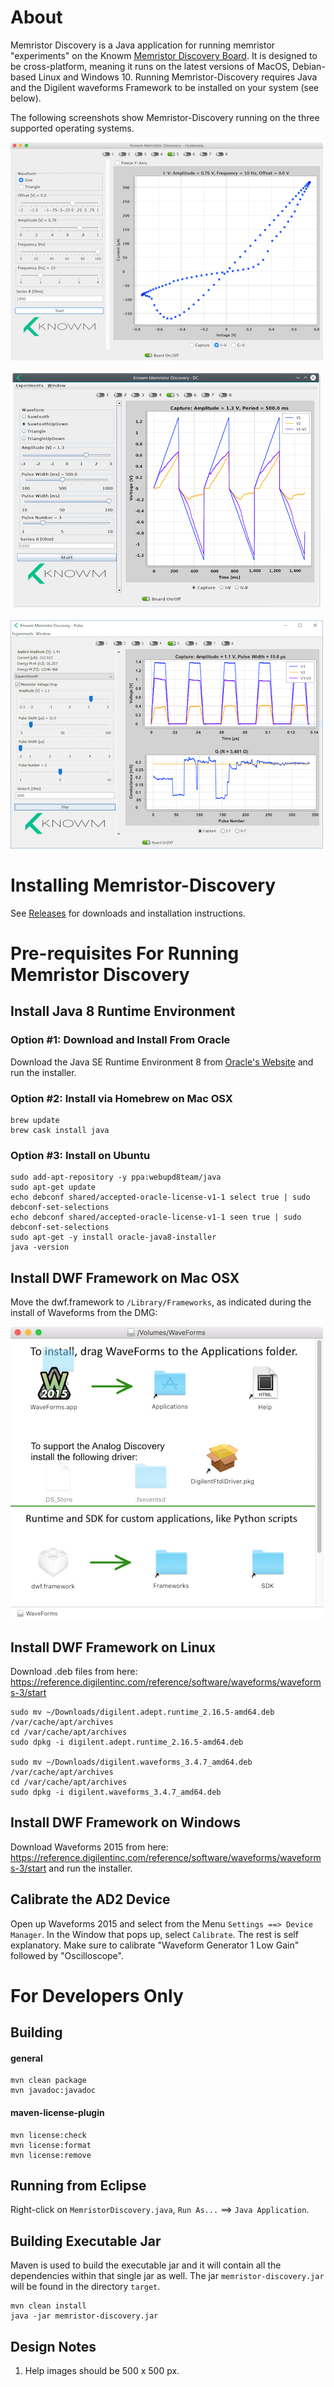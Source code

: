 # About

Memristor Discovery is a Java application for running memristor "experiments" on the Knowm [Memristor Discovery Board](http://knowm.org/product/memristor-discovery/). It is designed to be cross-platform, meaning it runs on the latest versions of MacOS, Debian-based Linux and Windows 10. Running Memristor-Discovery requires Java and the Digilent waveforms Framework to be installed on your system (see below).

The following screenshots show Memristor-Discovery running on the three supported operating systems.

![MacOS](_img/MD_MacOS_Hysteresis.png)

![Linux](_img/MD_Linux_DC.png)

![Windows 7 & 10](_img/MD_Windows_Pulse.PNG)

# Installing Memristor-Discovery

See [Releases](https://github.com/knowm/memristor-discovery/releases) for downloads and installation instructions.

# Pre-requisites For Running Memristor Discovery

## Install Java 8 Runtime Environment

### Option #1: Download and Install From Oracle

Download the Java SE Runtime Environment 8 from [Oracle's Website](http://www.oracle.com/technetwork/java/javase/downloads/jre8-downloads-2133155.html) and run the installer.

### Option #2: Install via Homebrew on Mac OSX
 
    brew update
    brew cask install java

### Option #3: Install on Ubuntu

    sudo add-apt-repository -y ppa:webupd8team/java
    sudo apt-get update
    echo debconf shared/accepted-oracle-license-v1-1 select true | sudo debconf-set-selections
    echo debconf shared/accepted-oracle-license-v1-1 seen true | sudo debconf-set-selections
    sudo apt-get -y install oracle-java8-installer
    java -version
    
## Install DWF Framework on Mac OSX

Move the dwf.framework to `/Library/Frameworks`, as indicated during the install of Waveforms from the DMG:

![](./_img/Framework.png)

## Install DWF Framework on Linux

Download .deb files from here: <https://reference.digilentinc.com/reference/software/waveforms/waveforms-3/start>


    sudo mv ~/Downloads/digilent.adept.runtime_2.16.5-amd64.deb /var/cache/apt/archives
    cd /var/cache/apt/archives
    sudo dpkg -i digilent.adept.runtime_2.16.5-amd64.deb

    sudo mv ~/Downloads/digilent.waveforms_3.4.7_amd64.deb /var/cache/apt/archives
    cd /var/cache/apt/archives
    sudo dpkg -i digilent.waveforms_3.4.7_amd64.deb

## Install DWF Framework on Windows

Download Waveforms 2015 from here: <https://reference.digilentinc.com/reference/software/waveforms/waveforms-3/start> and run the installer.

## Calibrate the AD2 Device

Open up Waveforms 2015 and select from the Menu `Settings ==> Device Manager`. In the Window that pops up, select `Calibrate`. The rest is self explanatory. Make sure to calibrate "Waveform Generator 1 Low Gain" followed by "Oscilloscope".


# For Developers Only

## Building

#### general

    mvn clean package  
    mvn javadoc:javadoc  
    
#### maven-license-plugin

    mvn license:check
    mvn license:format
    mvn license:remove

## Running from Eclipse

Right-click on `MemristorDiscovery.java`, `Run As...` ==> `Java Application`.

## Building Executable Jar

Maven is used to build the executable jar and it will contain all the dependencies within that single jar as well. The jar `memristor-discovery.jar` will be found in the directory `target`.

    mvn clean install
    java -jar memristor-discovery.jar
    
## Design Notes

1. Help images should be 500 x 500 px.

    